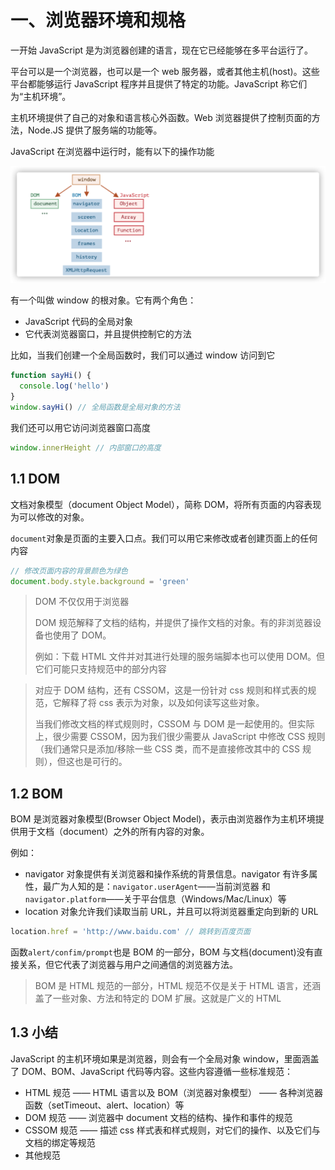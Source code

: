 # 一、浏览器环境和规格

一开始 JavaScript 是为浏览器创建的语言，现在它已经能够在多平台运行了。

平台可以是一个浏览器，也可以是一个 web 服务器，或者其他主机(host)。这些平台都能够运行 JavaScript 程序并且提供了特定的功能。JavaScript 称它们为“主机环境”。

主机环境提供了自己的对象和语言核心外函数。Web 浏览器提供了控制页面的方法，Node.JS 提供了服务端的功能等。

JavaScript 在浏览器中运行时，能有以下的操作功能

<img src="https://raw.githubusercontent.com/18888628835/image-cloud/main/assets202307110021477.png" alt="image-20211227173213949" style="zoom:50%;" />

有一个叫做 window 的根对象。它有两个角色：

- JavaScript 代码的全局对象
- 它代表浏览器窗口，并且提供控制它的方法

比如，当我们创建一个全局函数时，我们可以通过 window 访问到它

```javascript
function sayHi() {
  console.log('hello')
}
window.sayHi() // 全局函数是全局对象的方法
```

我们还可以用它访问浏览器窗口高度

```javascript
window.innerHeight // 内部窗口的高度
```

## 1.1 DOM

文档对象模型（document Object Model），简称 DOM，将所有页面的内容表现为可以修改的对象。

`document`对象是页面的主要入口点。我们可以用它来修改或者创建页面上的任何内容

```javascript
// 修改页面内容的背景颜色为绿色
document.body.style.background = 'green'
```

> DOM 不仅仅用于浏览器
>
> DOM 规范解释了文档的结构，并提供了操作文档的对象。有的非浏览器设备也使用了 DOM。
>
> 例如：下载 HTML 文件并对其进行处理的服务端脚本也可以使用 DOM。但它们可能只支持规范中的部分内容

> 对应于 DOM 结构，还有 CSSOM，这是一份针对 css 规则和样式表的规范，它解释了将 css 表示为对象，以及如何读写这些对象。
>
> 当我们修改文档的样式规则时，CSSOM 与 DOM 是一起使用的。但实际上，很少需要 CSSOM，因为我们很少需要从 JavaScript 中修改 CSS 规则（我们通常只是添加/移除一些 CSS 类，而不是直接修改其中的 CSS 规则），但这也是可行的。

## 1.2 BOM

BOM 是浏览器对象模型(Browser Object Model)，表示由浏览器作为主机环境提供用于文档（document）之外的所有内容的对象。

例如：

- navigator 对象提供有关浏览器和操作系统的背景信息。navigator 有许多属性，最广为人知的是：`navigator.userAgent`——当前浏览器 和`navigator.platform`——关于平台信息（Windows/Mac/Linux）等
- location 对象允许我们读取当前 URL，并且可以将浏览器重定向到新的 URL

```javascript
location.href = 'http://www.baidu.com' // 跳转到百度页面
```

函数`alert/confim/prompt`也是 BOM 的一部分，BOM 与文档(document)没有直接关系，但它代表了浏览器与用户之间通信的浏览器方法。

> BOM 是 HTML 规范的一部分，HTML 规范不仅是关于 HTML 语言，还涵盖了一些对象、方法和特定的 DOM 扩展。这就是广义的 HTML

## 1.3 小结

JavaScript 的主机环境如果是浏览器，则会有一个全局对象 window，里面涵盖了 DOM、BOM、JavaScript 代码等内容。这些内容遵循一些标准规范：

- HTML 规范 —— HTML 语言以及 BOM（浏览器对象模型） —— 各种浏览器函数（setTimeout、alert、location）等
- DOM 规范 —— 浏览器中 document 文档的结构、操作和事件的规范
- CSSOM 规范 —— 描述 css 样式表和样式规则，对它们的操作、以及它们与文档的绑定等规范
- 其他规范
